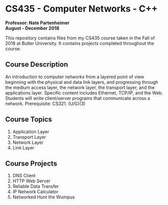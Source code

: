 # CS435 - Computer Networks - C++
**Professor: Nate Partenheimer** </br>
**August - December 2018**

This repository contains files from my CS435 course taken in the Fall of 2018 at Butler University. It contains projects completed throughout the course.

## Course Description
An introduction to computer networks from a layered point of view beginning with the physical and data link layers, and progressing through the medium access layer, the network layer, the transport layer, and the applications layer. Specific content includes Ethernet, TCP/IP, and the Web. Students will write client/server programs that communicate across a network. Prerequisite: CS321. (U/G)(3)

## Course Topics
1. Application Layer
1. Transport Layer
1. Network Layer
1. Link Layer

## Course Projects
1. DNS Client
1. HTTP Web Server
1. Reliable Data Transfer
1. IP Network Calculator
1. Networked Hunt the Wumpus

